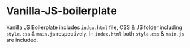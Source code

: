 # Vanilla-JS-boilerplate

Vanilla JS Boilerplate includes `index.html` file, CSS & JS folder including `style.css` & `main.js` respectively.
In `index.html` both `style.css` & `main.js` are included.

